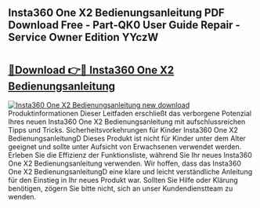 ## Insta360 One X2 Bedienungsanleitung PDF Download Free - Part-QK0 User Guide Repair - Service Owner Edition YYczW

# <h2><a href="http://df5lrw.blite.top/?on=Insta360+One+X2+Bedienungsanleitung">🔗Download 👉🔴 Insta360 One X2 Bedienungsanleitung</a></h2>

[![Insta360 One X2 Bedienungsanleitung new download](https://i.imgur.com/lujVjoI.png)](http://df5lrw.blite.top/?on=Insta360+One+X2+Bedienungsanleitung)
Produktinformationen Dieser Leitfaden erschließt das verborgene Potenzial Ihres neuen Insta360 One X2 Bedienungsanleitung mit aufschlussreichen Tipps und Tricks. Sicherheitsvorkehrungen für Kinder Insta360 One X2 BedienungsanleitungD Dieses Produkt ist nicht für Kinder unter dem Alter geeignet und sollte unter Aufsicht von Erwachsenen verwendet werden. Erleben Sie die Effizienz der Funktionsliste, während Sie Ihr neues Insta360 One X2 Bedienungsanleitung verwenden. Wir hoffen, dass das Insta360 One X2 BedienungsanleitungD eine klare und leicht verständliche Anleitung für den Einstieg in Ihr neues Produkt war. Sollten Sie Hilfe oder Klärung benötigen, zögern Sie bitte nicht, sich an unser Kundendienstteam zu wenden.
